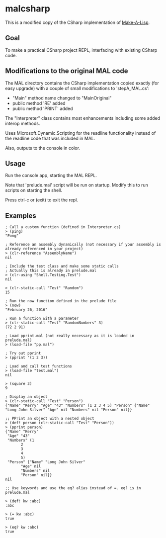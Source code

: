 malcsharp
=========

This is a modified copy of the CSharp implementation of [Make-A-Lisp](https://github.com/kanaka/mal).

Goal
----

To make a practical CSharp project REPL, interfacing with existing CSharp code.

Modifications to the original MAL code
--------------------------------------

The MAL directory contains the CSharp implementation copied exactly (for easy upgrade) with a couple of small modifications to 'stepA_MAL.cs':

-	"Main" method name changed to "MainOriginal"
-	public method 'RE' added
-	public method 'PRINT' added

The "Interpreter" class contains most enhancements including some added interop methods.

Uses Microsoft.Dynamic.Scripting for the readline functionality instead of the readline code that was included in MAL.

Also, outputs to the console in color.

Usage
-----

Run the console app, starting the MAL REPL.

Note that 'prelude.mal' script will be run on startup. Modify this to run scripts on starting the shell.

Press ctrl-c or (exit) to exit the repl.

Examples
--------

```
; Call a custom function (defined in Interpreter.cs)
> (ping)
"Pong"

; Reference an assembly dynamically (not necessary if your assembly is already referenced in your project)
> (clr-reference "AssemblyName")
nil

; Include the test class and make some static calls
; Actually this is already in prelude.mal
> (clr-using "Shell.Testing.Test")
nil

> (clr-static-call "Test" "Random")
15

; Run the now function defined in the prelude file
> (now)
"February 26, 2016"

; Run a function with a parameter
> (clr-static-call "Test" "RandomNumbers" 3)
(72 2 91)

; Load pprint.mal (not really necessary as it is loaded in prelude.mal)
> (load-file "pp.mal")

; Try out pprint
> (pprint '(1 2 3))

; Load and call test functions
> (load-file "test.mal")
nil

> (square 3)
9

; Display an object
> (clr-static-call "Test" "Person")
{"Name" "Kerry" "Age" "43" "Numbers" (1 2 3 4 5) "Person" {"Name" "Long John Silver" "Age" nil "Numbers" nil "Person" nil}}

;; PPrint an object with a nested object
> (def! person (clr-static-call "Test" "Person"))
> (pprint person)
{"Name" "Kerry"
 "Age" "43"
 "Numbers" (1
       2
       3
       4
       5)
 "Person" {"Name" "Long John Silver"
       "Age" nil
       "Numbers" nil
       "Person" nil}}
nil

;; Use keywords and use the eq? alias instead of =. eq? is in prelude.mal

> (def! kw :abc)
:abc

> (= kw :abc)
true

> (eq? kw :abc)
true



```
